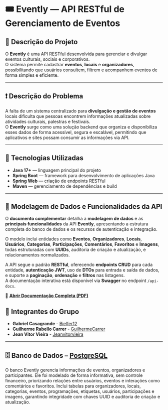 # 🎟️ Evently — API RESTful de Gerenciamento de Eventos

## 🧾 Descrição do Projeto
O **Evently** é uma API RESTful desenvolvida para gerenciar e divulgar eventos culturais, sociais e corporativos.  
O sistema permite cadastrar **eventos**, **locais** e **organizadores**, possibilitando que usuários consultem, filtrem e acompanhem eventos de forma simples e eficiente.

---

## ❗ Descrição do Problema
A falta de um sistema centralizado para **divulgação e gestão de eventos** locais dificulta que pessoas encontrem informações atualizadas sobre atividades culturais, palestras e festivais.  
O **Evently** surge como uma solução backend que organiza e disponibiliza esses dados de forma acessível, segura e escalável, permitindo que aplicativos e sites possam consumir as informações via API.

---

## 🧠 Tecnologias Utilizadas
- **Java 17+** — linguagem principal do projeto  
- **Spring Boot** — framework para desenvolvimento de aplicações Java  
- **Spring Web** — criação de endpoints RESTful  
- **Maven** — gerenciamento de dependências e build  

---

## 🧩 Modelagem de Dados e Funcionalidades da API

O **documento complementar** detalha a **modelagem de dados** e as **principais funcionalidades** da API **Evently**, apresentando a estrutura completa do banco de dados e os recursos de autenticação e integração.  

O modelo inclui entidades como **Eventos**, **Organizadores**, **Locais**, **Usuários**, **Categorias**, **Participações**, **Comentários**, **Favoritos** e **Imagens**, todas estruturadas com **UUIDs**, auditoria de criação e atualização, e relacionamentos normalizados.  

A API segue o padrão **RESTful**, oferecendo **endpoints CRUD** para cada entidade, **autenticação JWT**, uso de **DTOs** para entrada e saída de dados, e suporte a **paginação**, **ordenação** e **filtros** nas listagens.  
A documentação interativa está disponível via **Swagger** no endpoint `/api-docs`.  

📄 [**Abrir Documentação Completa (PDF)**](sandbox:/mnt/data/EventlyDocumentacao_2.pdf)


## 👥 Integrantes do Grupo
- **Gabriel Casagrande**  - <a href="https://github.com/Bielfer12">Bielfer12</a><br>
- **Guilherme Rabello Carrer** - <a href="https://github.com/GuilhermeCarrer">GuilhermeCarrer</a><br>
- **Jean Vitor Vieira** - <a href="https://github.com/jeanvitorvieira">Jeanvitorvieira</a><br>

---

## 🗄️ Banco de Dados – [PostgreSQL](https://www.postgresql.org/)
O banco Evently gerencia informações de eventos, organizadores e participantes.
Ele foi modelado de forma informativa, sem controle financeiro, priorizando relações entre usuários, eventos e interações como comentários e favoritos.
Inclui tabelas para organizadores, locais, categorias, eventos, programações, etiquetas, usuários, participações e imagens, garantindo integridade com chaves UUID e auditoria de criação e atualização.
